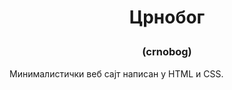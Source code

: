# <p align="center">Црнобог<p>
### <p align="center">(crnobog)<p>

Минималистички веб сајт написан у HTML и CSS.